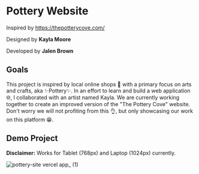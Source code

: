 # Pottery Website
Inspired by https://thepotterycove.com/ 

Designed by **Kayla Moore**

Developed by **Jalen Brown**

## Goals
This project is inspired by local online shops 🏪 with a primary focus on arts and crafts, aka ✨Pottery✨. In an effort to learn and build a web application 🌐, I collaborated with an artist named Kayla. We are currently working together to create an improved version of the "The Pottery Cove" website. Don't worry we will not profiting from this 👌, but only showcasing our work on this platform 😁.

## Demo Project 

**Disclaimer:** Works for Tablet (768px) and Laptop (1024px) currently.

![pottery-site vercel app_ (1)](https://github.com/user-attachments/assets/1e5a5c18-9b10-4588-9403-3eeec3094e25)
